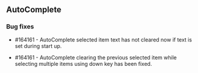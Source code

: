 ## AutoComplete

### Bug fixes

* \#164161 - AutoComplete selected item text has not cleared now if text is set during start up.

* \#164161 - AutoComplete clearing the previous selected item while selecting multiple items using down key has been fixed.
